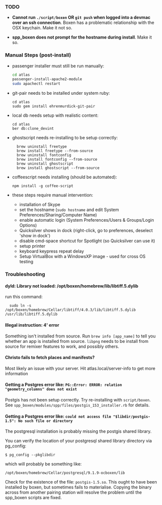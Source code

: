### TODO

- **Cannot run `./script/boxen` OR `git push` when logged into a devmac over an ssh connection**. Boxen has a problematic relationship with the OSX keychain. Make it not so.

- **spp_boxen does not prompt for the hostname during install**. Make it so.

### Manual Steps (post-install)

- passenger installer must still be run manually:
  ```bash
  cd atlas
  passenger-install-apache2-module
  sudo apachectl restart
  ```

- git-pair needs to be installed under system ruby:
  ```
  cd atlas
  sudo gem install ehrenmurdick-git-pair
  ```

- local db needs setup with realistic content:
  ```
  cd atlas
  ber db:clone_devint
  ```

- ghostscript needs re-installing to be setup correctly:
  ```
    brew uninstall freetype
    brew install freetype --from-source
    brew uninstall fontconfig
    brew install fontconfig --from-source
    brew uninstall ghostscript
    brew install ghostscript --from-source
  ```

- coffeescript needs installing (should be automated):
  ```
  npm install -g coffee-script
  ```

- these steps require manual intervention:
  * installation of Skype
  * set the hostname (`sudo hostname` and edit System Preferences/Sharing/Computer Name)
  * enable automatic login (System Preferences/Users & Groups/Login Options)
  * Quicksilver shows in dock (right-click, go to preferences, deselect 'show in dock') 
  * disable cmd-space shortcut for Spotlight (so Quicksilver can use it)
  * setup printer
  * keyboard keypress repeat delay
  * Setup VirtualBox with a WindowsXP image - used for cross OS testing


### Troubleshooting

#### dyld: Library not loaded: /opt/boxen/homebrew/lib/libtiff.5.dylib

run this command:
  ```
    sudo ln -s /opt/boxen/homebrew/Cellar/libtiff/4.0.3/lib/libtiff.5.dylib /usr/lib/libtiff.5.dylib
  ```

#### Illegal instruction: 4' error

Something isn't installed from source. Run `brew info [app_name]` to tell you whether an app is installed from source. `libpng` needs to be install from source for remixer features to work, and possibly others.


#### Christo fails to fetch places and manifests?

Most likely an issue with your server. Hit atlas.local/server-info to get more information

#### Getting a Postgres error like: `PG::Error: ERROR: relation "geometry_columns" does not exist`

Postgis has not been setup correctly. Try re-installing with `script/boxen`.
See `spp_boxen/modules/spp/files/postgis_153_installer.rb` for details.

#### Getting a Postgres error like: `could not access file "$libdir/postgis-1.5": No such file or directory`

The postgresql installation is probably missing the postgis shared library.

You can verify the location of your postgresql shared library directory via pg_config:

`$ pg_config --pkglibdir`

which will probably be something like:

`/opt/boxen/homebrew/Cellar/postgresql/9.1.9-ocboxen/lib`

Check for the existence of the file: `postgis-1.5.so`. This ought to have been installed by boxen, but sometimes fails to materialise. Copying the binary across from another pairing station will resolve the problem until the spp_boxen scripts are fixed.


